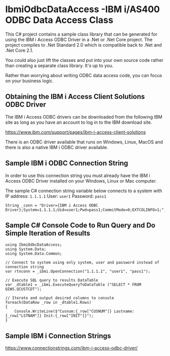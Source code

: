 # IbmiOdbcDataAccess -IBM i/AS400 ODBC Data Access Class
This C# project contains a sample class library that can be generated for using the IBM i Access ODBC Driver in a .Net or .Net Core project. The project compiles to .Net Standard 2.0 which is compatible back to .Net and .Net Core 2.1.

You could also just lift the classes and put into your own source code rather than creating a separate class library. It's up to you.

Rather than worrying about writing ODBC data access code, you can focus on your business logic.

## Obtaining the IBM i Access Client Solutions ODBC Driver
The IBM i Access ODBC drivers can be downloaded from the following IBM site as long as you have an account to log in to the IBM download site.  

https://www.ibm.com/support/pages/ibm-i-access-client-solutions  

There is an ODBC driver available that runs on Windows, Linux, MacOS and there is also a native IBM i ODBC driver available.  

## Sample IBM i ODBC Connection String
In order to use this connection string you must already have the IBM i Access ODBC Driver installed on your Windows, Linux or Mac computer.

The sample C# connection string variable below connects to a system with IP address: ```1.1.1.1``` User: ```user1``` Password: ```pass1```
```
String _conn = "Driver={IBM i Access ODBC Driver};System=1.1.1.1;Uid=user1;Pwd=pass1;CommitMode=0;EXTCOLINFO=1;";
```
## Sample C# Console Code to Run Query and Do Simple Iteration of Results
```
using IbmiOdbcDataAccess;
using System.Data;
using System.Data.Common;

// Connect to system using only system, user and password instead of connection string
var rtnconn = _ibmi.OpenConnection("1.1.1.1", "user1", "pass1");

// Execute SQL query to results DataTable
var _dtable1 = _ibmi.ExecuteQueryToDataTable ("SELECT * FROM QIWS.QCUSTCDT");

// Iterate and output desired columns to console
foreach(DataRow _row in _dtable1.Rows)
{
    Console.WriteLine($"Cusnum:{_row["CUSNUM"]} Lastname:{_row["LSTNAM"]} Init:{_row["INIT"]}");
}

```
## Sample IBM i Connection Strings
https://www.connectionstrings.com/ibm-i-access-odbc-driver/

